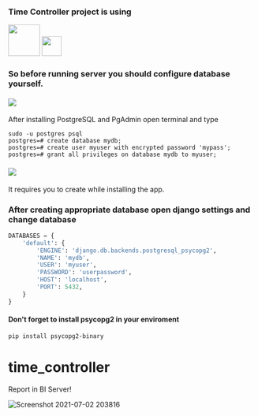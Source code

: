 ### Time Controller project is using
<a href="https://www.postgresql.org"><img height="64px" src="https://raw.github.com/MaccaTech/PostgresPrefs/master/PostgreSQL/Images/elephant.png"></a>
<a href="https://www.postgresql.org"><img height="40px" src="https://raw.github.com/MaccaTech/PostgresPrefs/master/PostgreSQL/Images/logo.png"></a>
### So before running server you should configure database yourself.
#### <img src="https://img.shields.io/badge/Linux-FCC624?style=for-the-badge&logo=linux&logoColor=black">
After installing PostgreSQL and PgAdmin open terminal and type

```psql
sudo -u postgres psql
postgres=# create database mydb;
postgres=# create user myuser with encrypted password 'mypass';
postgres=# grant all privileges on database mydb to myuser;
```
#### <img src="https://img.shields.io/badge/Windows-0078D6?style=for-the-badge&logo=windows&logoColor=white">
It requires you to create while installing the app.

### After creating appropriate database open django settings and change database

```python
DATABASES = {
    'default': {
        'ENGINE': 'django.db.backends.postgresql_psycopg2',
        'NAME': 'mydb',
        'USER': 'myuser',
        'PASSWORD': 'userpassword',
        'HOST': 'localhost',
        'PORT': 5432,
    }
}
```
#### Don't forget to install psycopg2 in your enviroment
```terminal
pip install psycopg2-binary
```


# time_controller
Report in BI Server!

![Screenshot 2021-07-02 203816](https://user-images.githubusercontent.com/72858955/124305752-8c377280-db76-11eb-9131-754f15c63588.png)

